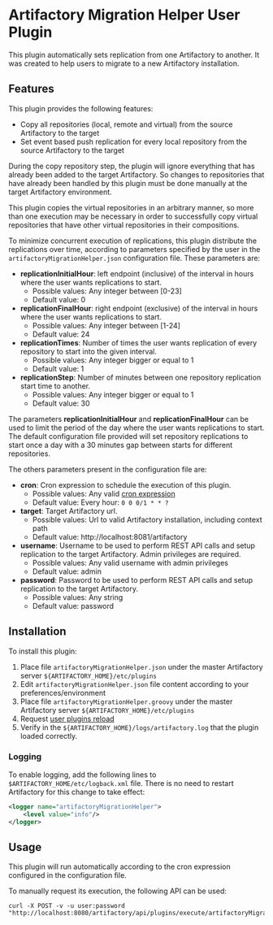 # Artifactory Migration Helper User Plugin

This plugin automatically sets replication from one Artifactory to another. It was created to help users to migrate to a new Artifactory installation.

## Features

This plugin provides the following features:

- Copy all repositories (local, remote and virtual) from the source Artifactory to the target
- Set event based push replication for every local repository from the source Artifactory to the target

During the copy repository step, the plugin will ignore everything that has already been added to the target Artifactory. So changes to repositories that have already been handled by this plugin must be done manually at the target Artifactory environment. 

This plugin copies the virtual repositories in an arbitrary manner, so more than one execution may be necessary in order to successfully copy virtual repositories that have other virtual repositories in their compositions.

To minimize concurrent execution of replications, this plugin distribute the replications over time, according to parameters specified by the user in the `artifactoryMigrationHelper.json` configuration file. These parameters are:

- **replicationInitialHour**: left endpoint (inclusive) of the interval in hours where the user wants replications to start.
    - Possible values: Any integer between [0-23]
    - Default value: 0
- **replicationFinalHour**: right endpoint (exclusive) of the interval in hours where the user wants replications to start. 
    - Possible values: Any integer between [1-24]
    - Default value: 24
- **replicationTimes**: Number of times the user wants replication of every repository to start into the given interval. 
    - Possible values: Any integer bigger or equal to 1
    - Default value: 1
- **replicationStep**: Number of minutes between one repository replication start time to another. 
    - Possible values: Any integer bigger or equal to 1
    - Default value: 30

The parameters **replicationInitialHour** and **replicationFinalHour** can be used to limit the period of the day where the user wants replications to start. The default configuration file provided will set repository replications to start once a day with a 30 minutes gap between starts for different repositories.

The others parameters present in the configuration file are:

- **cron**: Cron expression to schedule the execution of this plugin.
    - Possible values: Any valid [cron expression](http://www.quartz-scheduler.org/documentation/quartz-1.x/tutorials/crontrigger)
    - Default value: Every hour: `0 0 0/1 * * ?`
- **target**: Target Artifactory url.
    - Possible values: Url to valid Artifactory installation, including context path
    - Default value: http://localhost:8081/artifactory
- **username**: Username to be used to perform REST API calls and setup replication to the target Artifactory. Admin privileges are required.
    - Possible values: Any valid username with admin privileges
    - Default value: admin
- **password**: Password to be used to perform REST API calls and setup replication to the target Artifactory.
    - Possible values: Any string
    - Default value: password

## Installation

To install this plugin:

1. Place file `artifactoryMigrationHelper.json` under the master Artifactory server `${ARTIFACTORY_HOME}/etc/plugins`
2. Edit `artifactoryMigrationHelper.json` file content according to your preferences/environment
3. Place file `artifactoryMigrationHelper.groovy` under the master Artifactory server `${ARTIFACTORY_HOME}/etc/plugins`
4. Request [user plugins reload](https://www.jfrog.com/confluence/display/RTF/Artifactory+REST+API#ArtifactoryRESTAPI-ReloadPlugins)
2. Verify in the `${ARTIFACTORY_HOME}/logs/artifactory.log` that the plugin loaded correctly.

### Logging

To enable logging, add the following lines to `$ARTIFACTORY_HOME/etc/logback.xml` file. There is no need to restart Artifactory for this change to take effect:

```xml
<logger name="artifactoryMigrationHelper">
    <level value="info"/>
</logger>
```

## Usage

This plugin will run automatically according to the cron expression configured in the configuration file.

To manually request its execution, the following API can be used:

```
curl -X POST -v -u user:password "http://localhost:8080/artifactory/api/plugins/execute/artifactoryMigrationSetup"`
```
